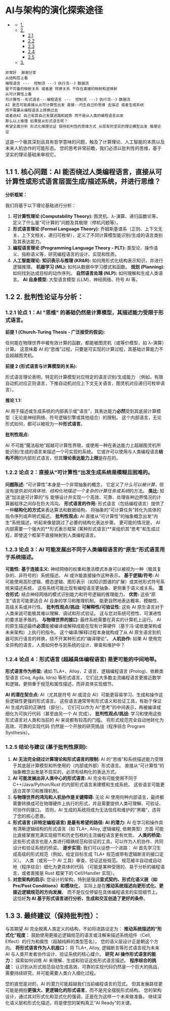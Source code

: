 #  AI与架构的演化探索途径

<!-- TOC START -->
- [ ](#1-1-1-1-1-1-1-ai与架构的演化探索途径)
  - [1. ](#1-**核心问题：ai-能否绕过人类编程语言，直接从可计算性或形式语言层面生成描述系统，并进行思维？**)
  - [2. ](#2-**批判性论证与分析：**)
    - [2.1 ](#**论点-1：ai-思维-的基础仍然是计算模型，其描述能力受限于形式语言。**)
    - [2.2 ](#**论点-2：直接从“可计算性”出发生成系统是模糊且困难的。**)
    - [2.3 ](#**论点-3：ai-可能发展出不同于人类编程语言的“原生”形式语言用于系统描述。**)
    - [2.4 ](#**论点-4：形式语言-超越具体编程语言-是更可能的中间地带。**)
    - [2.5 ](#**结论与建议-基于批判性原则**)
  - [3. ](#3-**最终建议（保持批判性）：**)
<!-- TOC END -->

```text
​非常好  谢谢分享
从结构层上看 
编程语言 ---  控制流 ---》执行流--》数据流
是不完备的映射关系 或者是 转换关系 不存在直接的映射和逆映射
从可计算性上看
可计算性--形式语言---编程语言 ---  控制流 ---》执行流--》数据流
AI 是否可能直接从从可计算性出发 直接--内生自己的思维 去描述 或者生成系统
而不需要从编程语言上转换过去 
或者说AI 自己有其自己发展进路和趋势 而不是从人类的编程语言出发
那么以上推理 如果是从形式语言呢？
希望全面分析 形式化推理论证 保持批判性的思维方式 从现有的坚实的理论模型出发 推理论证 

```

这是一个极其深刻且具有哲学意味的问题，触及了计算理论、人工智能的本质以及未来人机协作的可能形态。
您的思考非常前瞻，我们必须以批判性的思维，基于坚实的理论基础来审视它。

## 1.1 1. **核心问题：AI 能否绕过人类编程语言，直接从可计算性或形式语言层面生成/描述系统，并进行思维？**

**分析框架：**

我们将基于以下理论基础进行分析：

1. **可计算性理论 (Computability Theory):** 图灵机、λ-演算、递归函数论等，定义了什么是“可计算的”问题及其极限（停机问题等）。
2. **形式语言理论 (Formal Language Theory):** 乔姆斯基谱系（正则、上下文无关、上下文相关、递归可枚举），定义了不同计算模型能识别/生成的语言类别及其表达能力。
3. **编程语言理论 (Programming Language Theory - PLT):** 类型论、操作语义、指称语义等，研究编程语言的设计、实现和性质。
4. **人工智能理论:**
  **知识表示与推理 (KR&R):** 如何用形式化结构表示知识，并进行逻辑推理。
  **机器学习 (ML):** 如何从数据中学习模式和函数。
  **规划 (Planning):** 如何找到达成目标的动作序列。
  **自然语言处理 (NLP):** 如何理解和生成人类语言。
  **AI 自身模型:** 大型语言模型 (LLM)、神经网络、符号 AI 等。

## 1.2 2. **批判性论证与分析：**

### 1.2.1 **论点 1：AI "思维" 的基础仍然是计算模型，其描述能力受限于形式语言。**

**前提 1 (Church-Turing Thesis - 广泛接受的假说):**

任何能在物理世界中被有效计算的函数，都能被图灵机（或等价模型，如 λ-演算）计算。
这意味着 AI 的“思维”过程，只要是可实现的计算过程，其基础计算能力不会超越图灵机。

**前提 2 (形式语言与计算模型的关系):**

形式语言理论表明，特定的计算模型对应特定的语言识别/生成能力
（例如，有限自动机对应正则语言，下推自动机对应上下文无关语言，图灵机对应递归可枚举语言）。

**推论 1.1:**

AI 用于描述或生成系统的内部表示或“语言”，其表达能力**必然**受到其底层计算模型（无论是神经网络、符号逻辑引擎或其他组合）的限制。
这个内部语言，无论形式如何，都可以被视为一种**形式语言**。

**批判性观点:**

AI 不可能“魔法般地”超越可计算性界限，或使用一种在表达能力上超越图灵机所能识别/生成的语言来描述一个可实现的系统。
它或许可以使用与人类编程语言**结构不同**的内部形式语言，但其**理论表达能力上限**是存在的。

### 1.2.2 **论点 2：直接从“可计算性”出发生成系统是模糊且困难的。**

**问题陈述:**
“可计算性”本身是一个非常抽象的概念，
它定义了*什么可以被计算*，但没有提供*如何具体地、结构化地描述一个复杂的计算任务或系统*的方法。
**类比:**
知道“加法是可计算的”与
能够设计并实现一个高效、可靠、处理各种边界情况的计算器程序之间存在巨大鸿沟。
**形式语言的作用:**
形式语言（包括编程语言）提供了一种**结构化的方式**来表达算法和数据结构，
将抽象的“可计算任务”转化为具体的指令序列或声明式描述。
**批判性观点:**
AI 直接从“可计算性”的抽象概念出发“内生”系统描述，听起来像是跳过了必要的结构化表达步骤。
更可能的情况是，
AI 内部需要一个强大的**形式表示框架 (某种形式语言)**来组织其“思考”和生成过程，即使这个框架不直接映射到人类编程语言。

### 1.2.3 **论点 3：AI 可能发展出不同于人类编程语言的“原生”形式语言用于系统描述。**

**可能性:**
    **基于连接主义:**
    神经网络的权重和激活模式本身可以被视为一种（极其复杂的、非符号的）系统描述。
    AI 或许能直接操作这种表示。
    **基于逻辑/符号:**
    AI 可能使用高阶逻辑、模态逻辑、图形表示（如知识图谱的扩展）或其他形式符号系统来描述系统，
    这些系统可能比现有编程语言更抽象、更侧重于语义或关系。
    **混合形式:**
    结合神经网络的模式识别能力和符号逻辑的推理能力。
    **优势:**
    这些“原生”语言可能更适合 AI 自身的学习和推理机制，
    能更自然地表达概率、模糊性、高级关系或并行性。
**批判性观点/挑战:**
    **可解释性/可验证性:**
    这些 AI 原生语言对于人类来说可能极其难以理解、调试和形式验证。
    这与您对系统可控性、可演进性的要求是矛盾的。
    **与物理世界的接口:**
    最终系统需要在真实的计算机上运行。
    AI 的原生描述最终**必须**能被编译或解释成能在现有计算硬件（基于冯·诺依曼架构或未来架构）上执行的指令。
    这个编译/解释过程本身就构成了从 AI 原生语言到机器可执行语言的转换，绕不开某种形式的“编译理论”。
    **人机协作:**
    如果 AI 使用完全异构的语言，人类如何参与到系统的设计、审查和维护中？

### 1.2.4 **论点 4：形式语言 (超越具体编程语言) 是更可能的中间地带。**

**形式语言作为桥梁:**
诸如 TLA+、Alloy、Z 语言、逻辑编程语言 (Prolog)、依赖类型语言 (Coq, Agda, Idris) 等形式语言，
它们比大多数主流编程语言更接近数学和逻辑，更侧重于规范和属性描述，而非具体实现细节。

**AI 的潜在契合点:**
    AI（尤其是符号 AI 或混合 AI）可能更容易学习、生成和操作这些逻辑性更强的形式语言。
    这些语言通常带有形式语义和验证工具，有助于保证 AI 生成内容的正确性（部分）。
    它们可以作为 AI“思考”的中间表示，再被编译或细化为可执行代码（甚至由另一个 AI 完成）。
**批判性观点/挑战:**
    学习和使用这些形式语言对人类和当前的 AI 来说都有较高的门槛。
    将形式规范完全自动地转化为高效、可靠的实现代码
    仍然是一个开放的研究挑战（程序综合 Program Synthesis）。

### 1.2.5 **结论与建议 (基于批判性原则):**

1. **AI 无法完全绕过计算理论和形式语言的限制:**
    AI 的“思维”和系统描述能力受限于其底层计算模型和所使用的（内部或外部）形式语言。
    直接从“可计算性”的抽象概念出发是不现实的，必须有结构化的表达方式。
2. **AI 可能发展出非人类中心的形式语言:**
    AI 完全有可能使用不同于 C++/Java/Python/Rust 的内部形式语言来建模和生成系统，
    这些语言可能更适合其学习和推理机制。
3. **与物理世界的鸿沟和人机协作是关键障碍:**
    无论 AI 使用何种内部语言，最终都需要转换成可在物理硬件上执行的形式，并且需要提供人类可理解、可验证、可协作的接口。
    否则，AI 生成的系统将成为无法信任和维护的“黑箱”，违背了您的核心愿景。
4. **形式语言 (非特定编程语言) 是最有希望的路径:**
    **AI 的潜力:**
    AI 在学习和操作具有清晰逻辑结构的形式语言（如 TLA+, Alloy, 逻辑编程, 依赖类型）方面
    可能比直接掌握充满实现细节和历史包袱的主流编程语言更有优势。
    **人类的桥梁:**
    这些形式语言也是人类进行精确规范和验证的工具，可以作为人机协作、共同设计和验证系统的桥梁。
    **逐步实现:** 我们可以设想一个进路：
        AI 首先学习生成高级的形式规范（例如，给定目标生成 TLA+ 规范或带有逻辑断言的接口定义）。
        人类（或另一个 AI 工具）审查、验证这些规范。
        规范被半自动或自动地（程序综合）细化为更具体的代码
        （可能是某种受限的、易于分析的编程语言，或者直接是 Rust 框架下的 Cell/Handler 实现）。
5. **对您架构的启示:**
    您设计的架构，特别是强调**显式契约、形式化语义层（如 Pre/Post Conditions）和模块化**，
    实际上是在**推动系统描述向更形式化、更接近逻辑规范的方向发展**，
    而不是仅仅停留在具体编程语言的实现细节上。
    这恰好**为 AI 基于形式语言进行分析、生成和交互创造了更好的条件**。

## 1.3 3. **最终建议（保持批判性）：**

与其期望 AI 完全脱离人类定义的结构，不如将进路设定为：
**推动系统描述的“形式化”程度：**
鼓励使用更接近逻辑规范的语言或注解来描述系统组件（Cell, Effect）的行为和属性（超越纯粹的类型签名）。
您的语义层设计正是朝这个方向。
**将形式语言作为人机接口：**
将 TLA+, Alloy, 逻辑断言等形式语言视为未来 AI 与人类开发者协作设计、验证系统的核心媒介。
**研究 AI 操作形式语言的能力：**
探索如何训练 AI 来理解、生成和验证这些形式语言描述。
**程序综合的挑战：**
认识到从形式规范自动生成高效、可靠的实现代码仍然是一个巨大的挑战，需要持续研究，并可能需要人类介入细化过程。

您的直觉是对的，AI 的潜力可能超越我们当前编程语言的范式。
但其发展路径更可能是拥抱**更强大、更逻辑化的形式语言**，而不是完全摆脱形式结构。
您的架构设计，通过其对形式化和显式化的强调，正是在为这样一个未来做准备。
继续深化语义层和形式化描述，将是使您的架构真正“AI Ready”的关键。
